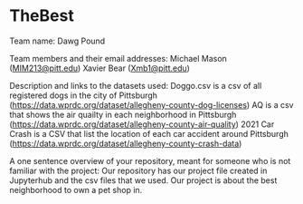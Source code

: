 # TheBest

Team name: Dawg Pound

Team members and their email addresses: Michael Mason (MIM213@pitt.edu) Xavier Bear (Xmb1@pitt.edu)

Description and links to the datasets used:
Doggo.csv is a csv of all registered dogs in the city of Pittsburgh  (https://data.wprdc.org/dataset/allegheny-county-dog-licenses)
AQ is a csv that shows the air quailty in each neighborhood in Pittsburgh (https://data.wprdc.org/dataset/allegheny-county-air-quality)
2021 Car Crash is a CSV that list the location of each car accident around Pittsburgh (https://data.wprdc.org/dataset/allegheny-county-crash-data)

A one sentence overview of your repository, meant for someone who is not familiar with the project:
Our repository has our project file created in Jupyterhub and the csv files that we used. Our project is about the best neighborhood to own a pet shop in.
